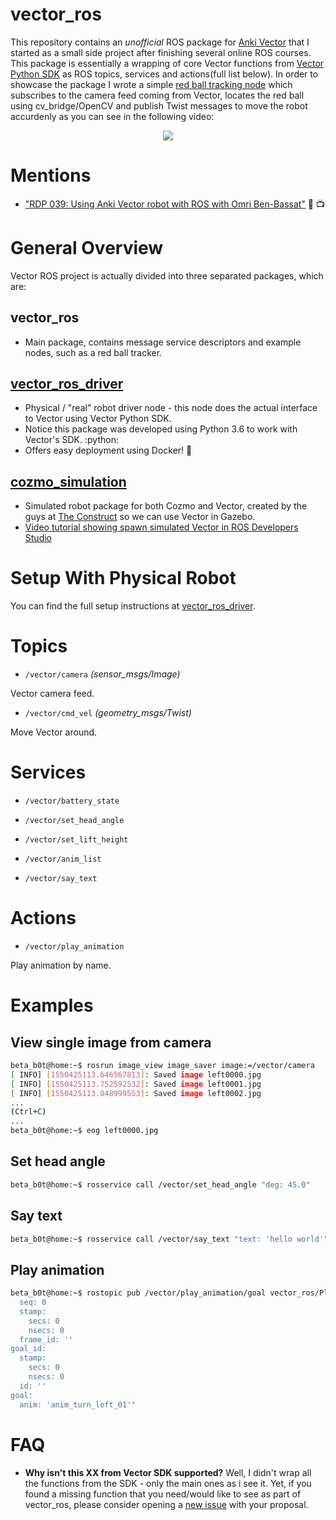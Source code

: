 # vector_ros
This repository contains an *unofficial* ROS package for [Anki Vector](https://www.anki.com/en-us/vector) that I started as a small side project after finishing several online ROS courses. This package is essentially a wrapping of core Vector functions from [Vector Python SDK](https://github.com/anki/vector-python-sdk) as ROS topics, services and actions(full list below). In order to showcase the package I wrote a simple [red ball tracking node](https://github.com/betab0t/vector_ros/blob/develop/nodes/simple_ball_tracker_node.py) which subscribes to the camera feed coming from Vector, locates the red ball using cv_bridge/OpenCV and publish Twist messages to move the robot accurdenly as you can see in the following video:

<p align="center">
  <a target="_blank" href="http://www.youtube.com/watch?v=XxaOyA-M3U4">
    <img src="http://img.youtube.com/vi/XxaOyA-M3U4/0.jpg">
  </a>
</p>

# Mentions
* ["RDP 039: Using Anki Vector robot with ROS with Omri Ben-Bassat"](http://www.theconstructsim.com/using-anki-vector-robot-ros-omri-ben-bassat) :robot: :tv:

# General Overview
Vector ROS project is actually divided into three separated packages, which are:
## vector_ros
* Main package, contains message service descriptors and example nodes, such as a red ball tracker.
## [vector_ros_driver](https://github.com/betab0t/vector_ros_driver)
* Physical / "real" robot driver node - this node does the actual interface to Vector using Vector Python SDK.
* Notice this package was developed using Python 3.6 to work with Vector's SDK. :python:
* Offers easy deployment using Docker! :whale:
## [cozmo_simulation](https://bitbucket.org/theconstructcore/cozmo_simulation/)
* Simulated robot package for both Cozmo and Vector, created by the guys at [The Construct](http://theconstructsim.com) so we can use Vector in Gazebo.
* [Video tutorial showing spawn simulated Vector in ROS Developers Studio](http://www.theconstructsim.com/morpheus-chair-vector-ros-simulation-t2-ep-3/)

# Setup With Physical Robot
You can find the full setup instructions at [vector_ros_driver](https://github.com/betab0t/vector_ros_driver).

# Topics
* `/vector/camera`  *(sensor_msgs/Image)*

Vector camera feed.

* `/vector/cmd_vel` *(geometry_msgs/Twist)*

Move Vector around.

# Services

* `/vector/battery_state`

* `/vector/set_head_angle`

* `/vector/set_lift_height`

* `/vector/anim_list`

* `/vector/say_text`

# Actions

* `/vector/play_animation`

Play animation by name.

# Examples
## View single image from camera
```sh
beta_b0t@home:~$ rosrun image_view image_saver image:=/vector/camera
[ INFO] [1550425113.646567813]: Saved image left0000.jpg
[ INFO] [1550425113.752592532]: Saved image left0001.jpg
[ INFO] [1550425113.848999553]: Saved image left0002.jpg
...
(Ctrl+C)
...
beta_b0t@home:~$ eog left0000.jpg
```

## Set head angle
```sh
beta_b0t@home:~$ rosservice call /vector/set_head_angle "deg: 45.0"
```

## Say text
```sh
beta_b0t@home:~$ rosservice call /vector/say_text "text: 'hello world'"
```

## Play animation 
```sh
beta_b0t@home:~$ rostopic pub /vector/play_animation/goal vector_ros/PlayAnimationActionGoal "header:
  seq: 0
  stamp:
    secs: 0
    nsecs: 0
  frame_id: ''
goal_id:
  stamp:
    secs: 0
    nsecs: 0
  id: ''
goal:
  anim: 'anim_turn_left_01'"
```

# FAQ
- **Why isn't this XX from Vector SDK supported?** Well, I didn't wrap all the functions from the SDK - only the main ones as i see it. Yet, if you found a missing function that you need/would like to see as part of vector_ros, please consider opening a [new issue](https://github.com/betab0t/vector_ros/issues/new) with your proposal.
